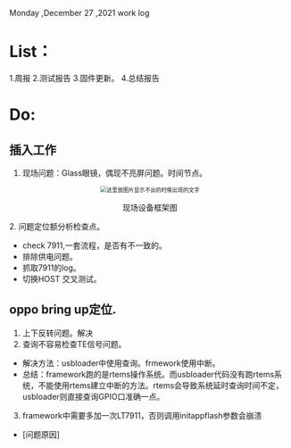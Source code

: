 Monday ,December 27 ,2021  work log
# List：
1.周报
2.测试报告
3.固件更新。
4.总结报告

# Do:

## 插入工作
1. 现场问题：Glass眼镜，偶现不亮屏问题。时间节点。
<div align=center>
<img src="../images/0955c655b3a00ff7c179f68a2230d1da5a14a3a6dc7ef2ec37dba8f3987f830c.png"
     alt="这里放图片显示不出的时候出现的文字"
     style="zoom:70%"/>
<center><p>现场设备框架图</p></center>
</div>
2. 问题定位额分析检查点。

- check 7911,一套流程，是否有不一致的。
- 排除供电问题。
- 抓取7911的log。
- 切换HOST 交叉测试。
## oppo bring up定位.
1. 上下反转问题。解决 
2. 查询不容易检查TE信号问题。
- 解决方法：usbloader中使用查询。frmework使用中断。
- 总结：framework跑的是rtems操作系统。而usbloader代码没有跑rtems系统，不能使用rtems建立中断的方法。rtems会导致系统延时查询时间不定，usbloader则直接查询GPIO口准确一点。
3. framework中需要多加一次LT7911，否则调用initappflash参数会崩溃
- [问题原因]




